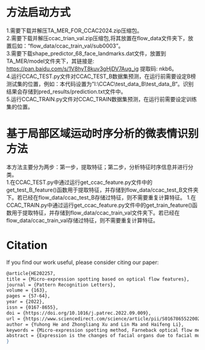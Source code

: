 # 方法启动方式
1.需要下载并解压TA_MER_FOR_CCAC2024.zip压缩包。  
2.需要下载并解压ccac_trian_val.zip压缩包,将其放置在flow_data文件夹下，放置后如：“flow_data/ccac_train_val/sub0003”。   
3.需要下载shape_predictor_68_face_landmarks.dat文件，放置到TA_MER/model文件夹下，其链接是: https://pan.baidu.com/s/1V8hyT8kuv3gHjDV7Aug_ig 提取码: nkb6。  
4.运行CCAC_TEST.py文件对CCAC_TEST_B数据集预测，在运行前需要设定B榜测试集的位置，例如：本代码设置为”I:\CCAC\test_data_B\test_data_B“。识别结果会存储到pred_results/prediction.txt文件中。  
5.运行CCAC_TRAIN.py文件对CCAC_TRAIN数据集预测，在运行前需要设定训练集的位置。

# 基于局部区域运动时序分析的微表情识别方法
本方法主要分为两步：第一步，提取特征；第二步，分析特征时序信息并进行分类。  
1.在CCAC_TEST.py中通过运行get_ccac_feature.py文件中的get_test_B_feature()函数用于提取特征，并存储到flow_data/ccac_test_B文件夹下。若已经在flow_data/ccac_test_B存储过特征，则不需要重复计算特征。
1.在CCAC_TRAIN.py中通过运行get_ccac_feature.py文件中的get_train_feature()函数用于提取特征，并存储到flow_data/ccac_train_val文件夹下。若已经在flow_data/ccac_train_val存储过特征，则不需要重复计算特征。
# Citation
If you find our work useful, please consider citing our paper:
```bash
@article{HE202257,
title = {Micro-expression spotting based on optical flow features},
journal = {Pattern Recognition Letters},
volume = {163},
pages = {57-64},
year = {2022},
issn = {0167-8655},
doi = {https://doi.org/10.1016/j.patrec.2022.09.009},
url = {https://www.sciencedirect.com/science/article/pii/S0167865522002720},
author = {Yuhong He and Zhongliang Xu and Lin Ma and Haifeng Li},
keywords = {Micro-expression spotting method, Farneback optical flow method, Nose tip location-based image alignment, Overlap index},
abstract = {Expression is the changes of facial organs due to facial muscle movement and an important way of human emotional interaction. Neurophysiological studies show that micro-expressions (MEs) are not controlled by subjective consciousness and reflect people's real emotions. That is why MEs have significant value in public security applications. This paper proposes an automatic ME spotting method of high accuracy and interpretability. Firstly, we design the nose tip location-based image alignment method to remove global displacement caused by head shaking. Secondly, according to the action unit definition in the face coding system (FACS), we select fourteen regions of interest (ROI) to capture subtle facial movements. The dense optical flow is introduced to estimate local movements and time-domain variations of the ROIs. Thirdly, we design a peak detection method on the time-domain variation curves to locate the movement intervals precisely. Lastly, we propose an overlapping index to measure the consistency of changes in different organs. Evaluation on the CAS(ME)2 and SAMM Long Video database shows that our ME spotting method may achieve better accuracy with a relatively lower computation cost and can be applied to similar facial image processing applications.}
}
```
